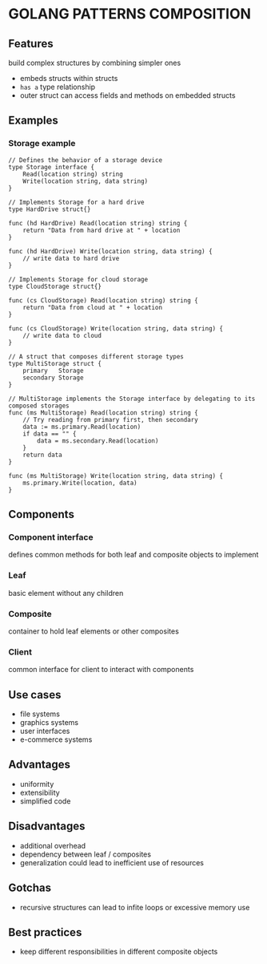 # GOLANG PATTERNS COMPOSITION

## Features
build complex structures by combining simpler ones
- embeds structs within structs
- `has a` type relationship
- outer struct can access fields and methods on embedded structs

## Examples

### Storage example
```golang
// Defines the behavior of a storage device
type Storage interface {
	Read(location string) string
	Write(location string, data string)
}

// Implements Storage for a hard drive
type HardDrive struct{}

func (hd HardDrive) Read(location string) string {
	return "Data from hard drive at " + location
}

func (hd HardDrive) Write(location string, data string) {
    // write data to hard drive
}

// Implements Storage for cloud storage
type CloudStorage struct{}

func (cs CloudStorage) Read(location string) string {
	return "Data from cloud at " + location
}

func (cs CloudStorage) Write(location string, data string) {
    // write data to cloud
}

// A struct that composes different storage types
type MultiStorage struct {
	primary   Storage
	secondary Storage
}

// MultiStorage implements the Storage interface by delegating to its composed storages
func (ms MultiStorage) Read(location string) string {
	// Try reading from primary first, then secondary
	data := ms.primary.Read(location)
	if data == "" {
		data = ms.secondary.Read(location)
	}
	return data
}

func (ms MultiStorage) Write(location string, data string) {
    ms.primary.Write(location, data)
}
```

## Components

### Component interface 
defines common methods for both leaf and composite objects to implement

### Leaf
basic element without any children

### Composite
container to hold leaf elements or other composites

### Client
common interface for client to interact with components

## Use cases
- file systems
- graphics systems
- user interfaces
- e-commerce systems

## Advantages
- uniformity
- extensibility
- simplified code

## Disadvantages
- additional overhead
- dependency between leaf / composites
- generalization could lead to inefficient use of resources

## Gotchas
- recursive structures can lead to infite loops or excessive memory use

## Best practices
- keep different responsibilities in different composite objects
